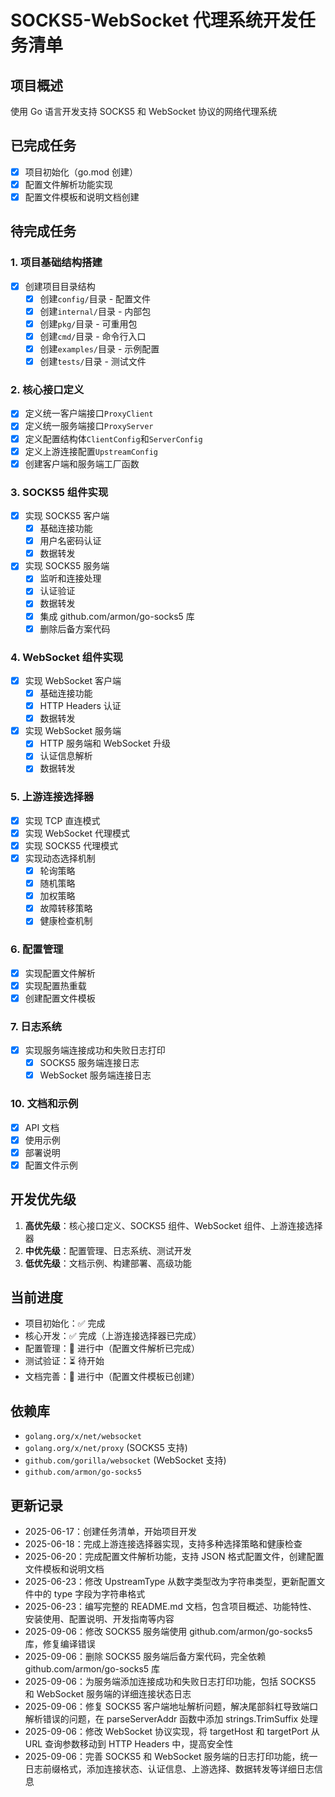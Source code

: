# SOCKS5-WebSocket 代理系统开发任务清单

## 项目概述

使用 Go 语言开发支持 SOCKS5 和 WebSocket 协议的网络代理系统

## 已完成任务

- [x] 项目初始化（go.mod 创建）
- [x] 配置文件解析功能实现
- [x] 配置文件模板和说明文档创建

## 待完成任务

### 1. 项目基础结构搭建

- [x] 创建项目目录结构
  - [x] 创建`config/`目录 - 配置文件
  - [x] 创建`internal/`目录 - 内部包
  - [x] 创建`pkg/`目录 - 可重用包
  - [x] 创建`cmd/`目录 - 命令行入口
  - [x] 创建`examples/`目录 - 示例配置
  - [x] 创建`tests/`目录 - 测试文件

### 2. 核心接口定义

- [x] 定义统一客户端接口`ProxyClient`
- [x] 定义统一服务端接口`ProxyServer`
- [x] 定义配置结构体`ClientConfig`和`ServerConfig`
- [x] 定义上游连接配置`UpstreamConfig`
- [x] 创建客户端和服务端工厂函数

### 3. SOCKS5 组件实现

- [x] 实现 SOCKS5 客户端
  - [x] 基础连接功能
  - [x] 用户名密码认证
  - [x] 数据转发
- [x] 实现 SOCKS5 服务端
  - [x] 监听和连接处理
  - [x] 认证验证
  - [x] 数据转发
  - [x] 集成 github.com/armon/go-socks5 库
  - [x] 删除后备方案代码

### 4. WebSocket 组件实现

- [x] 实现 WebSocket 客户端
  - [x] 基础连接功能
  - [x] HTTP Headers 认证
  - [x] 数据转发
- [x] 实现 WebSocket 服务端
  - [x] HTTP 服务端和 WebSocket 升级
  - [x] 认证信息解析
  - [x] 数据转发

### 5. 上游连接选择器

- [x] 实现 TCP 直连模式
- [x] 实现 WebSocket 代理模式
- [x] 实现 SOCKS5 代理模式
- [x] 实现动态选择机制
  - [x] 轮询策略
  - [x] 随机策略
  - [x] 加权策略
  - [x] 故障转移策略
  - [x] 健康检查机制

### 6. 配置管理

- [x] 实现配置文件解析
- [x] 实现配置热重载
- [x] 创建配置文件模板

### 7. 日志系统

- [x] 实现服务端连接成功和失败日志打印
  - [x] SOCKS5 服务端连接日志
  - [x] WebSocket 服务端连接日志

### 10. 文档和示例

- [x] API 文档
- [x] 使用示例
- [x] 部署说明
- [x] 配置文件示例

## 开发优先级

1. **高优先级**：核心接口定义、SOCKS5 组件、WebSocket 组件、上游连接选择器
2. **中优先级**：配置管理、日志系统、测试开发
3. **低优先级**：文档示例、构建部署、高级功能

## 当前进度

- 项目初始化：✅ 完成
- 核心开发：✅ 完成（上游连接选择器已完成）
- 配置管理：🔄 进行中（配置文件解析已完成）
- 测试验证：⏳ 待开始
- 文档完善：🔄 进行中（配置文件模板已创建）

## 依赖库

- `golang.org/x/net/websocket`
- `golang.org/x/net/proxy` (SOCKS5 支持)
- `github.com/gorilla/websocket` (WebSocket 支持)
- `github.com/armon/go-socks5`

## 更新记录

- 2025-06-17：创建任务清单，开始项目开发
- 2025-06-18：完成上游连接选择器实现，支持多种选择策略和健康检查
- 2025-06-20：完成配置文件解析功能，支持 JSON
  格式配置文件，创建配置文件模板和说明文档
- 2025-06-23：修改 UpstreamType 从数字类型改为字符串类型，更新配置文件中的 type
  字段为字符串格式
- 2025-06-23：编写完整的 README.md
  文档，包含项目概述、功能特性、安装使用、配置说明、开发指南等内容
- 2025-09-06：修改 SOCKS5 服务端使用 github.com/armon/go-socks5 库，修复编译错误
- 2025-09-06：删除 SOCKS5 服务端后备方案代码，完全依赖
  github.com/armon/go-socks5 库
- 2025-09-06：为服务端添加连接成功和失败日志打印功能，包括 SOCKS5 和 WebSocket
  服务端的详细连接状态日志
- 2025-09-06：修复 SOCKS5
  客户端地址解析问题，解决尾部斜杠导致端口解析错误的问题，在 parseServerAddr
  函数中添加 strings.TrimSuffix 处理
- 2025-09-06：修改 WebSocket 协议实现，将 targetHost 和 targetPort 从 URL
  查询参数移动到 HTTP Headers 中，提高安全性
- 2025-09-06：完善 SOCKS5 和 WebSocket 服务端的日志打印功能，统一日志前缀格式，添加连接状态、认证信息、上游选择、数据转发等详细日志信息
